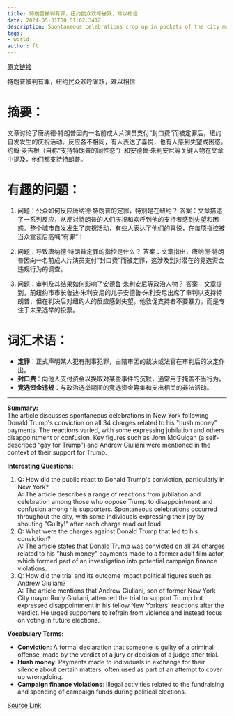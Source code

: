 ```yaml
---
title: 特朗普被判有罪，纽约民众欢呼雀跃，难以相信
date: 2024-05-31T00:51:02.341Z
description: Spontaneous celebrations crop up in pockets of the city much like the day of his electoral defeat nearly four years ago
tags: 
- world
author: ft
---
```


[原文链接](https://ft.com/content/bdc63e41-50c2-411e-96ca-45db0a93a7da)

特朗普被判有罪，纽约民众欢呼雀跃，难以相信

# 摘要：
文章讨论了唐纳德·特朗普因向一名前成人片演员支付“封口费”而被定罪后，纽约自发发生的庆祝活动。反应各不相同，有人表达了喜悦，也有人感到失望或困惑。约翰·麦吉根（自称“支持特朗普的同性恋”）和安德鲁·朱利安尼等关键人物在文章中提及，他们都支持特朗普。

# 有趣的问题：

1. 问题：公众如何反应唐纳德·特朗普的定罪，特别是在纽约？
答案：文章描述了一系列反应，从反对特朗普的人们庆祝和欢呼到他的支持者感到失望和困惑。整个城市自发发生了庆祝活动，有些人表达了他们的喜悦，在每项指控被当众宣读后高喊“有罪”！

2. 问题：导致唐纳德·特朗普定罪的指控是什么？
答案：文章指出，唐纳德·特朗普因向一名前成人片演员支付“封口费”而被定罪，这涉及到对潜在的竞选资金违规行为的调查。

3. 问题：审判及其结果如何影响了安德鲁·朱利安尼等政治人物？
答案：文章提到，前纽约市市长鲁迪·朱利安尼的儿子安德鲁·朱利安尼出席了审判以支持特朗普，但在判决后对纽约人的反应感到失望。他敦促支持者不要暴力，而是专注于未来选举的投票。

# 词汇术语：
- **定罪**：正式声明某人犯有刑事犯罪，由陪审团的裁决或法官在审判后的决定作出。
- **封口费**：向他人支付资金以换取对某些事件的沉默，通常用于掩盖不当行为。
- **竞选资金违规**：与政治选举期间的竞选资金筹集和支出相关的非法活动。

---

**Summary:**  
The article discusses spontaneous celebrations in New York following Donald Trump's conviction on all 34 charges related to his "hush money" payments. The reactions varied, with some expressing jubilation and others disappointment or confusion. Key figures such as John McGuigan (a self-described “gay for Trump”) and Andrew Giuliani were mentioned in the context of their support for Trump.

**Interesting Questions:**  
1. Q: How did the public react to Donald Trump's conviction, particularly in New York?  
A: The article describes a range of reactions from jubilation and celebration among those who oppose Trump to disappointment and confusion among his supporters. Spontaneous celebrations occurred throughout the city, with some individuals expressing their joy by shouting "Guilty!" after each charge read out loud.
2. Q: What were the charges against Donald Trump that led to his conviction?  
A: The article states that Donald Trump was convicted on all 34 charges related to his "hush money" payments made to a former adult film actor, which formed part of an investigation into potential campaign finance violations.
3. Q: How did the trial and its outcome impact political figures such as Andrew Giuliani?  
A: The article mentions that Andrew Giuliani, son of former New York City mayor Rudy Giuliani, attended the trial to support Trump but expressed disappointment in his fellow New Yorkers' reactions after the verdict. He urged supporters to refrain from violence and instead focus on voting in future elections.

**Vocabulary Terms:**  
- **Conviction**: A formal declaration that someone is guilty of a criminal offense, made by the verdict of a jury or decision of a judge after trial.
- **Hush money**: Payments made to individuals in exchange for their silence about certain matters, often used as part of an attempt to cover up wrongdoing.
- **Campaign finance violations**: Illegal activities related to the fundraising and spending of campaign funds during political elections.

[Source Link](https://ft.com/content/bdc63e41-50c2-411e-96ca-45db0a93a7da)

